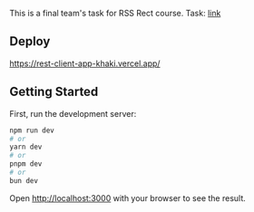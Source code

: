 This is a final team's task for RSS Rect course. Task: [link](https://github.com/rolling-scopes-school/tasks/blob/master/react/modules/tasks/final.md)
## Deploy
https://rest-client-app-khaki.vercel.app/

## Getting Started

First, run the development server:

```bash
npm run dev
# or
yarn dev
# or
pnpm dev
# or
bun dev
```

Open [http://localhost:3000](http://localhost:3000) with your browser to see the result.
